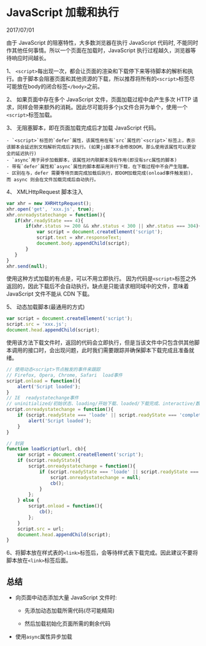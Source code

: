 # JavaScript 加载和执行

<time>2017/07/01</time> 

由于 JavaScript 的阻塞特性，大多数浏览器在执行 JavaScript 代码时, 不能同时作其他任何事情。所以一个页面在加载时，JavaScript 执行过程越久，浏览器等待响应时间越长。

1、 `<script>`每出现一次，都会让页面的渲染和下载停下来等待脚本的解析和执行。由于脚本会阻塞页面和其他资源的下载，所以推荐将所有的`<script>`标签尽可能放在body的闭合标签`</body>`之前。

2、 如果页面中存在多个 JavaScript 文件，页面加载过程中会产生多次 HTTP 请求，同样会带来额外的消耗。因此尽可能将多个js文件合并为单个，使用一个`<script>`标签加载。

3、 无阻塞脚本，即在页面加载完成后才加载 JavaScript 代码。
    
    - `<script>`标签的`defer`属性，该属性用在有`src`属性的`<script>`标签上，表示该脚本会延迟到文档解析完成后才执行。(如果js脚本不会修改DOM，那么使用该属性可以更安全的延迟执行)
    - `async`用于异步加载脚本，该属性对内联脚本没有作用(即没有src属性的脚本)
    - 带有`defer`属性和`async`属性的脚本都采用并行下载，在下载过程中不会产生阻塞。
    - 区别在与，defer 需要等待页面完成加载后执行，即DOM加载完成(onload事件触发前)，而 async 则会在文件加载完成后自动执行。

4、 XMLHttpRequest 脚本注入

```js
var xhr = new XHRHttpRequest();
xhr.open('get', 'xxx.js', true);
xhr.onreadystatechange = function(){
   if(xhr.readyState === 4){
       if(xhr.status >= 200 && xhr.status < 300 || xhr.status === 304){
           var script = document.createElement('script');
           script.text = xhr.responseText;
           document.body.appendChild(script);
       }
   }
}
xhr.send(null);
```

使用这种方式加载的有点是，可以不用立即执行。 因为代码是`<script>`标签之外返回的，因此下载后不会自动执行。缺点是只能请求相同域中的文件，意味着 JavaScript 文件不能从 CDN 下载。

5、 动态加载脚本(最通用的方式)

```js
var script = document.createElement('script');
script.src = 'xxx.js';
document.head.appendChild(script);
```

使用该方法下载文件时，返回的代码会立即执行，但是当该文件中只包含供其他脚本调用的接口时，会出现问题，此时我们需要跟踪并确保脚本下载完成且准备就绪。

```js
// 使用动态<script>节点触发的事件来跟踪
// Firefox, Opera, Chrome, Safari  load事件
script.onload = function(){
    alert('Script loaded');
}
// IE  readystatechange事件
// uninitialized/初始状态、loading/开始下载、loaded/下载完成、interactive/数据完成下载但尚不可用、complete/所有数据已准备就绪
script.onreadystatechange = function(){
    if (script.readyState === 'loade' || script.readyState === 'complete'){
        alert('Script loaded');
    }
}
```



```js
// 封装
function loadScript(url, cb){
    var script = document.createElement('script');
    if (script.readyState){
        script.onreadystatechange = function(){
            if (script.readyState === 'loade' || script.readyState === 'complete'){
                script.onreadystatechange = null;
                cb();
            }
        };
    } else {
        script.onload = function(){
            cb();
        };
    }
    script.src = url;
    document.head.appendChild(script);
}
```

6、将脚本放在样式表的`<link>`标签后，会等待样式表下载完成。因此建议不要将脚本放在`<link>`标签后面。

## 总结

- 向页面中动态添加大量 JavaScript 文件时:

    + 先添加动态加载所需代码(尽可能精简)

    + 然后加载初始化页面所需的剩余代码

- 使用`async`属性异步加载

